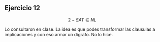 ## Ejercicio 12 

$$2-SAT \in NL$$

Lo consultaron en clase. La idea es que podes transformar las clausulas a implicaciones y con
eso armar un digrafo. No lo hice. 